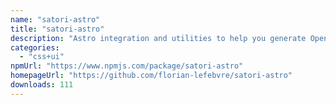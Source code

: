 ```yaml
---
name: "satori-astro"
title: "satori-astro"
description: "Astro integration and utilities to help you generate OpenGraph images using satori."
categories:
  - "css+ui"
npmUrl: "https://www.npmjs.com/package/satori-astro"
homepageUrl: "https://github.com/florian-lefebvre/satori-astro"
downloads: 111
---
```

